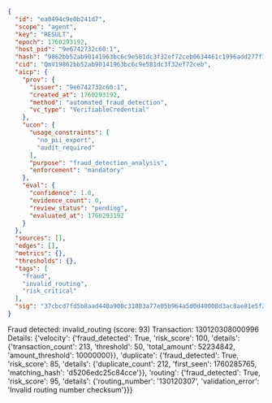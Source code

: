 ```json
{
  "id": "ea0494c9e0b241d7",
  "scope": "agent",
  "key": "RESULT",
  "epoch": 1760293192,
  "host_pid": "9e6742732c60:1",
  "hash": "9862bb52ab90141963bc6c9e581dc3f32ef72ceb0634461c1996add277f7643f",
  "cid": "QmV19862bb52ab90141963bc6c9e581dc3f32ef72ceb",
  "aicp": {
    "prov": {
      "issuer": "9e6742732c60:1",
      "created_at": 1760293192,
      "method": "automated_fraud_detection",
      "vc_type": "VerifiableCredential"
    },
    "ucon": {
      "usage_constraints": [
        "no_pii_export",
        "audit_required"
      ],
      "purpose": "fraud_detection_analysis",
      "enforcement": "mandatory"
    },
    "eval": {
      "confidence": 1.0,
      "evidence_count": 0,
      "review_status": "pending",
      "evaluated_at": 1760293192
    }
  },
  "sources": [],
  "edges": [],
  "metrics": {},
  "thresholds": {},
  "tags": [
    "fraud",
    "invalid_routing",
    "risk_critical"
  ],
  "sig": "37cbcd7fd5b8aad440a900c31083a77e05b964a5d0d40008d3ac8ae81e5f24d7"
}
```

Fraud detected: invalid_routing (score: 93)
Transaction: 130120308000996
Details: {'velocity': {'fraud_detected': True, 'risk_score': 100, 'details': {'transaction_count': 213, 'threshold': 50, 'total_amount': 52234842, 'amount_threshold': 10000000}}, 'duplicate': {'fraud_detected': True, 'risk_score': 85, 'details': {'duplicate_count': 212, 'first_seen': 1760285765, 'matching_hash': 'd5206edc25c84cce'}}, 'routing': {'fraud_detected': True, 'risk_score': 95, 'details': {'routing_number': '130120307', 'validation_error': 'Invalid routing number checksum'}}}